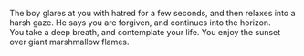 The boy glares at you with hatred for a few seconds, and then relaxes into a harsh gaze.
He says you are forgiven, and continues into the horizon.  
You take a deep breath, and contemplate your life. You enjoy the sunset over giant marshmallow flames. 